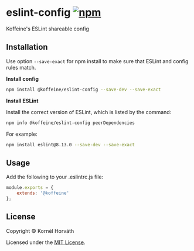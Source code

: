 <h1>
	eslint-config
	<a href="https://www.npmjs.com/package/@koffeine/eslint-config"><img alt="npm" src="https://img.shields.io/npm/v/@koffeine/eslint-config"></a>
</h1>

Koffeine's ESLint shareable config

## Installation

Use option `--save-exact` for npm install to make sure that ESLint and config rules match.

__Install config__

```sh
npm install @koffeine/eslint-config --save-dev --save-exact
```

__Install ESLint__

Install the correct version of ESLint, which is listed by the command:

```sh
npm info @koffeine/eslint-config peerDependencies
```

For example:

```sh
npm install eslint@8.13.0 --save-dev --save-exact
```

## Usage

Add the following to your .eslintrc.js file:

```js
module.exports = {
    extends: '@koffeine'
};
```

## License

Copyright © Kornél Horváth

Licensed under the [MIT License](https://raw.githubusercontent.com/koffeine/eslint-config/master/LICENSE).
